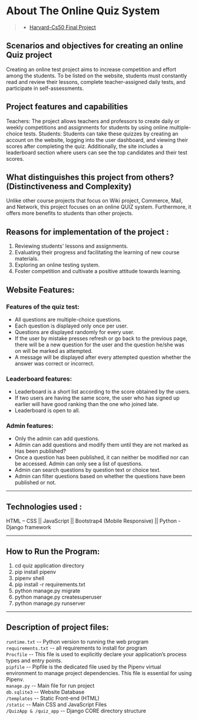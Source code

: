 # About The Online Quiz System
> - [Harvard-Cs50 Final Project](https://cs50.harvard.edu/web/2020/)

## Scenarios and objectives for creating an online Quiz project
Creating an online test project aims to increase competition and effort among the students. To be listed on the website, students must constantly read and review their lessons, complete teacher-assigned daily tests, and participate in self-assessments.

## Project features and capabilities
Teachers: The project allows teachers and professors to create daily or weekly competitions and assignments for students by using online multiple-choice tests. 
Students: Students can take these quizzes by creating an account on the website, logging into the user dashboard, and viewing their scores after completing the quiz.
Additionally, the site includes a leaderboard section where users can see the top candidates and their test scores.

## What distinguishes this project from others? (Distinctiveness and Complexity)
Unlike other course projects that focus on Wiki project, Commerce, Mail, and Network, this project focuses on an online QUIZ system. Furthermore, it offers more benefits to students than other projects.

## Reasons for implementation of the project :
1. Reviewing students' lessons and assignments.
2. Evaluating their progress and facilitating the learning of new course materials.
3. Exploring an online testing system.
4. Foster competition and cultivate a positive attitude towards learning.

## Website Features:

### Features of the quiz test:
-	All questions are multiple-choice questions.
-	Each question is displayed only once per user.
-	Questions are displayed randomly for every user.
-	If the user by mistake presses refresh or go back to the previous page, there will be a new question for the user and the question he/she was on will be marked as attempted.
-	A message will be displayed after every attempted question whether the answer was correct or incorrect.

### Leaderboard features:
-	Leaderboard is a short list according to the score obtained by the users.
-	If two users are having the same score, the user who has signed up earlier will have good ranking than the one who joined late.
-	Leaderboard is open to all.

### Admin features:
-	Only the admin can add questions.
-	Admin can add questions and modify them until they are not marked as Has been published?
-	Once a question has been published, it can neither be modified nor can be accessed. Admin can only see a list of questions.
-	Admin can search questions by question text or choice text.
-	Admin can filter questions based on whether the questions have been published or not.
__________________________________________________________________________________________________________________________
## Technologies used : 
HTML – CSS || JavaScript || Bootstrap4 (Mobile Responsive) || Python - Django framework
__________________________________________________________________________________________________________________________
## How to Run the Program:
1.	cd quiz application directory
2.	pip install pipenv
3.	pipenv shell
4.	pip install -r requirements.txt
5.	python manage.py migrate
6.	python manage.py createsuperuser
7.	python manage.py runserver
__________________________________________________________________________________________________________________
## Description of project files:

```runtime.txt```   --   Python version to running the web program\
```requirements.txt```  --  all requirements to install for program\
```Procfile```   --   This file is used to explicitly declare your application’s process types and entry points.\
```pipfile```   --   Pipfile is the dedicated file used by the Pipenv virtual environment to manage project dependencies. This file is essential for using Pipenv.\
```manage.py```   --   Main file for run project\
```db.sqlite3```   --   Website Database\
```/templates```   --   Static Front-end (HTML)\
```/static```   --   Main CSS and JavaScript Files\
```/QuizApp & /quiz_app```   --   Django CORE directory structure

